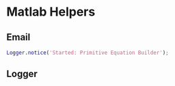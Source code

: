 # Matlab Helpers

## Email
```matlab
Logger.notice('Started: Primitive Equation Builder');
```
## Logger
